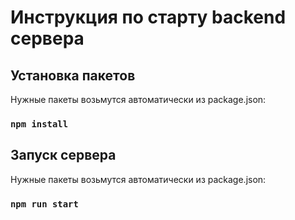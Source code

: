 # Инструкция по старту backend сервера

## Установка пакетов

Нужные пакеты возьмутся автоматически из package.json:

### `npm install`

## Запуск сервера

Нужные пакеты возьмутся автоматически из package.json:

### `npm run start`

